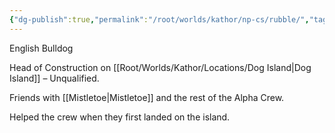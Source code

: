 ```yaml
---
{"dg-publish":true,"permalink":"/root/worlds/kathor/np-cs/rubble/","tags":["Kathor"]}
---
```


English Bulldog

Head of Construction on [[Root/Worlds/Kathor/Locations/Dog Island\|Dog Island]] – Unqualified.

Friends with [[Mistletoe\|Mistletoe]] and the rest of the Alpha Crew.

Helped the crew when they first landed on the island. 